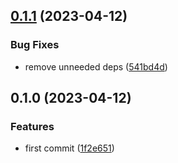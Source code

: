 

## [0.1.1](https://github.com/intrepyd/aether/compare/0.1.0...0.1.1) (2023-04-12)


### Bug Fixes

* remove unneeded deps ([541bd4d](https://github.com/intrepyd/aether/commit/541bd4dbe4af4bfeb2cbd265a145f1e50448560b))

## 0.1.0 (2023-04-12)


### Features

* first commit ([1f2e651](https://github.com/intrepyd/aether/commit/1f2e651843fd593f8a463dfe39b0c3cd63ca22f6))